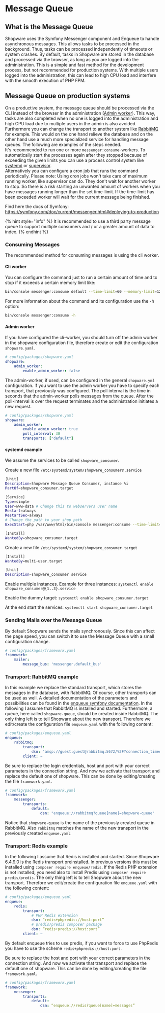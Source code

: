 # Message Queue

## What is the Message Queue

Shopware uses the Symfony Messenger component and Enqueue to handle asynchronous messages. This allows tasks to be processed in the background. Thus, tasks can be processed independently of timeouts or system crashes. By default, tasks in Shopware are stored in the database and processed via the browser, as long as you are logged into the administration. This is a simple and fast method for the development process, but not recommended for production systems. With multiple users logged into the administration, this can lead to high CPU load and interfere with the smooth execution of PHP FPM.

## Message Queue on production systems

On a productive system, the message queue should be processed via the CLI instead of the browser in the administration ([Admin worker](#admin-worker)). This way, tasks are also completed when no one is logged into the administration and high CPU load due to multiple users in the admin is also avoided. Furthermore you can change the transport to another system like [RabbitMQ](https://www.rabbitmq.com/) for example. This would on the one hand relieve the database and on the other hand use a much more specialized service for handling message queues. The following are examples of the steps needed.  
It's recommended to run one or more `messenger:consume`-workers. To automatically start the processes again after they stopped because of exceeding the given limits you can use a process control system like [systemd](https://www.freedesktop.org/wiki/Software/systemd/) or [supervisor](http://supervisord.org/running.html).  
Alternatively you can configure a cron job that runs the command periodically. Please note: Using cron jobs won't take care of maximum running worker, like supervisor can do. They don't wait for another worker to stop. So there is a risk starting an unwanted amount of workers when you have messages running longer than the set time-limit. If the time-limit has been exceeded worker will wait for the current message being finished.

Find here the docs of Symfony: https://symfony.com/doc/current/messenger.html#deploying-to-production  

{% hint style="info" %}
It is recommended to use a third party message queue to support multiple consumers and / or a greater amount of data to index.
{% endhint %}

### Consuming Messages

The recommended method for consuming messages is using the cli worker.

#### Cli worker

You can configure the command just to run a certain amount of time and to stop if it exceeds a certain memory limit like: 

```bash
bin/console messenger:consume default --time-limit=60 --memory-limit=128M
```

For more information about the command and its configuration use the -h option: 

```bash
bin/console messenger:consume -h
```

#### Admin worker

If you have configured the cli-worker, you should turn off the admin worker in the shopware configuration file, therefore create or edit the configuration `shopware.yaml`.

```yaml
# config/packages/shopware.yaml
shopware:
    admin_worker:
        enable_admin_worker: false
```

The admin-worker, if used, can be configured in the general `shopware.yml` configuration. If you want to use the admin worker you have to specify each transport, that previously was configured. The poll interval is the time in seconds that the admin-worker polls messages from the queue. After the poll-interval is over the request terminates and the administration initiates a new request.

```yaml
# config/packages/shopware.yaml
shopware:
    admin_worker:
        enable_admin_worker: true
        poll_interval: 30
        transports: ["default"]
```

#### systemd example

We assume the services to be called `shopware_consumer`.

Create a new file `/etc/systemd/system/shopware_consumer@.service`
```bash
[Unit]
Description=Shopware Message Queue Consumer, instance %i
PartOf=shopware_consumer.target

[Service]
Type=simple
User=www-data # Change this to webservers user name
Restart=always
RestartSec=always
# Change the path to your shop path
ExecStart=php /var/www/html/bin/console messenger:consume --time-limit=60 --memory-limit=512M

[Install]
WantedBy=shopware_consumer.target
```

Create a new file `/etc/systemd/system/shopware_consumer.target`
```bash
[Install]
WantedBy=multi-user.target

[Unit]
Description=shopware_consumer service
```

Enable multiple instances. Example for three instances:
`systemctl enable shopware_consumer@{1..3}.service`

Enable the dummy target:
`systemctl enable shopware_consumer.target`

At the end start the services:
`systemctl start shopware_consumer.target`

### Sending Mails over the Message Queue

By default Shopware sends the mails synchronously. Since this can affect the page speed, you can switch it to use the Message Queue with a small configuration change.

```yaml
# config/packages/framework.yaml
framework:
    mailer:
        message_bus: 'messenger.default_bus'
```


### Transport: RabbitMQ example

In this example we replace the standard transport, which stores the messages in the database, with RabbitMQ. Of course, other transports can be used as well. A detailed documentation of the parameters and possibilities can be found in the [enqueue symfony documentation](https://php-enqueue.github.io/bundle/config_reference/). In the following I assume that RabbitMQ is installed and started. Furthermore, a queue, here called `shopware-queue`, should be created inside RabbitMQ. The only thing left is to tell Shopware about the new transport. Therefore we edit/create the configuration file `enqueue.yaml` with the following content:

```yaml
# config/packages/enqueue.yaml
enqueue:
    rabbitmq:
        transport:
            dsn: "amqp://guest:guest@rabbitmq:5672/%2F?connection_timeout=1000&heartbeat=100"
        client: ~
```

Be sure to replace the login credentials, host and port with your correct parameters in the connection string. And now we activate that transport and replace the default one of shopware. This can be done by editing/creating the file `framework.yaml`.

```yaml
# config/packages/framework.yaml
framework:
    messenger:
        transports:
            default:
                dsn: "enqueue://rabbitmq?queue[name]=shopware-queue"
```

Notice that `shopware-queue` is the name of the previously created queue in RabbitMQ. Also `rabbitmq` matches the name of the new transport in the previously created `enqueue.yaml`.

### Transport: Redis example

In the following I assume that Redis is installed and started. Since Shopware 6.4.9.0 is the Redis transport preinstalled. In previous versions this must be installed using `composer require enqueue/redis`. If the Redis PHP extension is not installed, you need also to install Predis using `composer require predis/predis`. The only thing left is to tell Shopware about the new transport. Therefore we edit/create the configuration file `enqueue.yaml` with the following content:

```yaml
# config/packages/enqueue.yaml
enqueue:
    redis:
        transport:
            # PHP Redis extension
            dsn: “redis+phpredis://host:port”
            # predis/predis composer package
            dsn: “redis+predis://host:port”
        client: ~
```

By default enqueue tries to use predis, if you want to force to use PhpRedis you have to use the scheme `redis+phpredis://host:port`.

Be sure to replace the host and port with your correct parameters in the connection string. And now we activate that transport and replace the default one of shopware. This can be done by editing/creating the file `framework.yaml`.

```yaml
# config/packages/framework.yaml
framework:
    messenger:
        transports:
            default:
                dsn: “enqueue://redis?queue[name]=messages”
```
